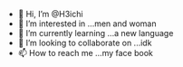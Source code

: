 - 👋 Hi, I’m @H3ichi
- 👀 I’m interested in ...men and woman
- 🌱 I’m currently learning ...a new language 
- 💞️ I’m looking to collaborate on ...idk
- 📫 How to reach me ...my face book

<!---
H3ichi/H3ichi is a ✨ special ✨ repository because its `README.md` (this file) appears on your GitHub profile.
You can click the Preview link to take a look at your changes.
--->
